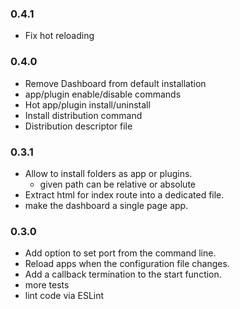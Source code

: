 ### 0.4.1

* Fix hot reloading

### 0.4.0

* Remove Dashboard from default installation
* app/plugin enable/disable commands
* Hot app/plugin install/uninstall
* Install distribution command
* Distribution descriptor file

### 0.3.1

* Allow to install folders as app or plugins.
    * given path can be relative or absolute
* Extract html for index route into a dedicated file.
* make the dashboard a single page app.

### 0.3.0

* Add option to set port from the command line.
* Reload apps when the configuration file changes.
* Add a callback termination to the start function.
* more tests
* lint code via ESLint
